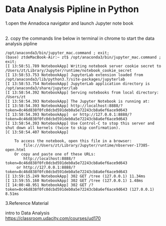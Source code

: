 # Data Analysis  Pipline in Python
1.open the Annadoca navigator and launch Jupyter note book

<br>2. copy the commands line below in terminal in chrome to start the data analysis pipline
```
/opt/anaconda3/bin/jupyter_mac.command ; exit;
(base) ztdeMacBook-Air:~ zt$ /opt/anaconda3/bin/jupyter_mac.command ; exit;
[I 13:58:51.789 NotebookApp] Writing notebook server cookie secret to /Users/zt/Library/Jupyter/runtime/notebook_cookie_secret
[I 13:58:53.753 NotebookApp] JupyterLab extension loaded from /opt/anaconda3/lib/python3.7/site-packages/jupyterlab
[I 13:58:53.754 NotebookApp] JupyterLab application directory is /opt/anaconda3/share/jupyter/lab
[I 13:58:54.392 NotebookApp] Serving notebooks from local directory: /Users/zt
[I 13:58:54.393 NotebookApp] The Jupyter Notebook is running at:
[I 13:58:54.393 NotebookApp] http://localhost:8888/?token=8c46d838f0fc0dcbd591deb0a5e72243cb8a6ef6ace9d643
[I 13:58:54.393 NotebookApp]  or http://127.0.0.1:8888/?token=8c46d838f0fc0dcbd591deb0a5e72243cb8a6ef6ace9d643
[I 13:58:54.393 NotebookApp] Use Control-C to stop this server and shut down all kernels (twice to skip confirmation).
[C 13:58:54.407 NotebookApp] 
    
    To access the notebook, open this file in a browser:
        file:///Users/zt/Library/Jupyter/runtime/nbserver-17385-open.html
    Or copy and paste one of these URLs:
        http://localhost:8888/?token=8c46d838f0fc0dcbd591deb0a5e72243cb8a6ef6ace9d643
     or http://127.0.0.1:8888/?token=8c46d838f0fc0dcbd591deb0a5e72243cb8a6ef6ace9d643
[I 13:59:15.249 NotebookApp] 302 GET /tree (127.0.0.1) 11.34ms
[I 13:59:55.160 NotebookApp] 302 GET /tree (127.0.0.1) 1.48ms
[I 14:00:48.951 NotebookApp] 302 GET /?token=8c46d838f0fc0dcbd591deb0a5e72243cb8a6ef6ace9d643 (127.0.0.1) 8.51ms
```
3.Reference Material

intro to Data Analysis
<br>https://classroom.udacity.com/courses/ud170

